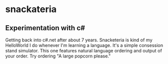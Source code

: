 # snackateria
## Experimentation with c#

Getting back into c#.net after about 7 years. 
Snacketeria is kind of my HelloWorld I do whenever I'm learning a language. 
It's a simple consession stand simulator. This one features natural language ordering and output of your order.
Try ordering "A large popcorn please."
